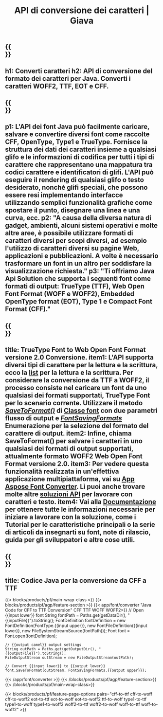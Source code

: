 ﻿---
translation: true
template: /_templates/conversion-java.md
title: API di conversione dei caratteri | Giava
url: /java/conversion/
description: Funzionalità di conversione dei file di font Java. Converti diversi tipi di carattere come CFF, EOT, WOFF, TTF e Type 1 con poche righe di codice Java.
keywords: converti font java, conversione font Java, font coverter java
family: font
platformtag: java
feature: conversion
---

{{<section banner>}}
---
h1: Converti caratteri
h2: API di conversione del formato dei caratteri per Java. Converti i caratteri WOFF2, TTF, EOT e CFF.
---

{{<section overview>}}
---
p1: L'API dei font Java può facilmente caricare, salvare e convertire diversi font come raccolte CFF, OpenType, Type1 e TrueType. Fornisce la struttura dei dati dei caratteri insieme a qualsiasi glifo e le informazioni di codifica per tutti i tipi di carattere che rappresentano una mappatura tra codici carattere e identificatori di glifi. L'API può eseguire il rendering di qualsiasi glifo o testo desiderato, nonché glifi speciali, che possono essere resi implementando interfacce utilizzando semplici funzionalità grafiche come spostare il punto, disegnare una linea e una curva, ecc.
p2: "A causa della diversa natura di gadget, ambienti, alcuni sistemi operativi e molte altre aree, è possibile utilizzare formati di caratteri diversi per scopi diversi, ad esempio l'utilizzo di caratteri diversi su pagine Web, applicazioni e pubblicazioni. A volte è necessario trasformare un font in un altro per soddisfare la visualizzazione richiesta."
p3: "Ti offriamo Java Api Solution che supporta i seguenti font come formati di output: TrueType (TTF), Web Open Font Format (WOFF e WOFF2), Embedded OpenType format (EOT), Type 1 e Compact Font Format (CFF)."
---

{{<section feature1>}}
---
title: TrueType Font to Web Open Font Format versione 2.0 Conversione.
item1: L'API supporta diversi tipi di carattere per la lettura e la scrittura, ecco la [list](https://docs.aspose.com/font/java/convert/#formats-supported-for-reading-andor-writing) per la lettura e la scrittura. Per considerare la conversione da TTF a WOFF2, il processo consiste nel caricare un font da uno qualsiasi dei formati supportati, TrueType Font per lo scenario corrente. Utilizzare il metodo [*SaveToFormat()*](https://apiference.aspose.com/font/java/com.aspose.font/Font#saveToFormat-java.io.OutputStream-com.aspose.font.FontSavingFormats-) di [Classe font](https://apiference.aspose.com/font/java/com.aspose.font/Font#save-java.lang.String-) con due parametri flusso di output e [*FontSavingFormats*](https://apiference.aspose.com/font/java/com.aspose.font/FontSavingFormats) Enumerazione per la selezione del formato del carattere di output.
item2: Infine, chiama SaveToFormat() per salvare i caratteri in uno qualsiasi dei formati di output supportati, attualmente formato WOFF2 Web Open Font Format versione 2.0.
item3: Per vedere questa funzionalità realizzata in un'effettiva applicazione multipiattaforma, vai su [App Aspose Font Converter](https://products.aspose.app/font/conversion). Lì puoi anche trovare molte altre [soluzioni API](https://products.aspose.app/font/applications) per lavorare con caratteri e testo.
item4: Vai alla [Documentazione](https://docs.aspose.com/font/net/) per ottenere tutte le informazioni necessarie per iniziare a lavorare con la soluzione, come i Tutorial per le caratteristiche principali o la serie di articoli da insegnarti su font, note di rilascio, guida per gli sviluppatori e altre cose utili.
---

{{<section codeexample>}}
---
title: Codice Java per la conversione da CFF a TTF
---

{{< blocks/products/pf/main-wrap-class >}}
{{< blocks/products/pf/agp/feature-section >}}
{{< app/font/converter "Java Code for CFF to TTF Conversion" CFF TTF WOFF WOFF2>}}
    // Open {{input lower}} font
    String fontPath = Paths.get(getDataDir(), "{{inputFile}}").toString();
    FontDefinition fontDefinition = new FontDefinition(FontType.{{input upper}}, new FontFileDefinition({{input lower}}, new FileSystemStreamSource(fontPath)));
    Font font = Font.open(fontDefinition);

    // {{output camel}} output settings
    String outPath = Paths.get(getOutputDir(), "{{outputFile}}").toString();
    FileOutputStream outStream = new FileOutputStream(outPath);

    // Convert {{input lower}} to {{output lower}}
    font.SaveToFormat(outStream, FontSavingFormats.{{output upper}});
{{< /app/font/converter >}}
{{< /blocks/products/pf/agp/feature-section>}}
{{< /blocks/products/pf/main-wrap-class>}}

{{< blocks/products/pf/feature-page-options pairs="cff-to-ttf cff-to-woff cff-to-woff2 eot-to-ttf eot-to-woff eot-to-woff2 ttf-to-woff type1-to-ttf type1-to-woff type1-to-woff2 woff2-to-ttf woff2-to-woff woff-to-ttf woff-to-woff2" >}}